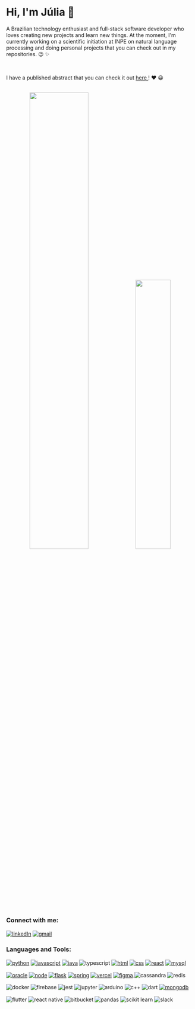 <h1>Hi, I'm Júlia 👋</h1>

<div>
   <p>A Brazilian technology enthusiast and full-stack software developer who loves creating new projects and learn new things. At the moment,  I'm currently working on a scientific initiation at INPE on natural language processing and doing personal projects that you can check out in my repositories. &#128521; &#10024; </p>
   <br/>
   <p>I have a published abstract that you can check it out <a target="_blank" href=https://www.even3.com.br/anais/2-science-business-connection-407088/811886-arquitetura-basica-de-pln-para-desenvolvimento-de-sistema-de-auxilio-ao-usuario/""> here </a>! &#10084;&#65039;&#65039; &#128512; </p>
</div>
<br>
<div align="center">
   
   <img width="56%" src="https://github-readme-stats.vercel.app/api?username=JuliaGayotto&show_icons=true&theme=dracula&include_all_commits=true&count_private=true"/>
  <img width="43%" src="https://github-readme-stats.vercel.app/api/top-langs/?username=JuliaGayotto&layout=compact&langs_count=7&theme=dracula"/>
  
</div>

<div>
   <h3>Connect with me:</h3>
   <a href="https://www.linkedin.com/in/juliagayotto/" target="_blank"><img align="center" src="https://img.shields.io/badge/LinkedIn-0077B5?style=for-the-badge&logo=linkedin&logoColor=white" alt="linkedIn"/></a> <a href="mailto:juliagayotto@gmail.com" target="_blank"><img align="center" src="https://img.shields.io/badge/Gmail-D14836?style=for-the-badge&logo=gmail&logoColor=white" alt="gmail"/></a>
  <h3>Languages and Tools:</h3>
   
   <a href="#" target="blank"><img align="center" src="https://img.shields.io/badge/Python-3776AB?style=for-the-badge&logo=python&logoColor=white" alt="python"/></a> <a href="#" target="blank"><img align="center" src="https://img.shields.io/badge/JavaScript-F7DF1E?style=for-the-badge&logo=javascript&logoColor=black" alt="javascript"/></a> <a href="#" target="blank"><img align="center" src="https://img.shields.io/badge/Java-ED8B00?style=for-the-badge&logo=java&logoColor=white" alt="java"/></a> <img align="center" src="https://img.shields.io/badge/TypeScript-007ACC?style=for-the-badge&logo=typescript&logoColor=white" alt="typescript"/></a> <a href="#" target="blank"><img align="center" src="https://img.shields.io/badge/HTML5-E34F26?style=for-the-badge&logo=html5&logoColor=white" alt="html"/></a> <a href="#" target="blank"><img align="center" src="https://img.shields.io/badge/CSS3-1572B6?style=for-the-badge&logo=css3&logoColor=white" alt="css"/></a> <a href="#" target="blank"><img align="center" src="https://img.shields.io/badge/React-20232A?style=for-the-badge&logo=react&logoColor=61DAFB" alt="react"/></a> <a href="#" target="blank"><img align="center" src="https://img.shields.io/badge/MySQL-005C84?style=for-the-badge&logo=mysql&logoColor=white" alt="mysql"/></a> 
   <br>
   
   <a href="#" target="blank"><img align="center" src="https://img.shields.io/badge/Oracle-F80000?style=for-the-badge&logo=oracle&logoColor=black" alt="oracle"/></a> <a href="#" target="blank"><img align="center" src="https://img.shields.io/badge/Node.js-43853D?style=for-the-badge&logo=node.js&logoColor=white" alt="node"/></a> <a href="#" target="blank"> <a href="#" target="blank"><img align="center" src="https://img.shields.io/badge/Flask-000000?style=for-the-badge&logo=flask&logoColor=white" alt="flask"/></a> <a href="#" target="blank"><img align="center" src="https://img.shields.io/badge/Spring-6DB33F?style=for-the-badge&logo=spring&logoColor=white" alt="spring"/></a> <a href="#" target="blank"><img align="center" src="https://img.shields.io/badge/Vercel-000000?style=for-the-badge&logo=vercel&logoColor=white" alt="vercel"/></a> <a href="#"><img align="center" src="https://img.shields.io/badge/Figma-F24E1E?style=for-the-badge&logo=figma&logoColor=white" alt="figma"/> </a> <img alt="cassandra" align="center" src="https://img.shields.io/badge/Cassandra-1287B1?style=for-the-badge&logo=apache%20cassandra&logoColor=white" /> <img src="https://img.shields.io/badge/redis-%23DD0031.svg?&style=for-the-badge&logo=redis&logoColor=white" alt="redis" align="center" /> 
   <br/>
   
<img src="https://img.shields.io/badge/Docker-2CA5E0?style=for-the-badge&logo=docker&logoColor=white" alt="docker" align="center" /> <img src="https://img.shields.io/badge/firebase-ffca28?style=for-the-badge&logo=firebase&logoColor=black" alt="firebase" align="center" /> <img src="https://img.shields.io/badge/Jest-C21325?style=for-the-badge&logo=jest&logoColor=white" alt="jest" align="center" /> <img src="https://img.shields.io/badge/Jupyter-F37626.svg?&style=for-the-badge&logo=Jupyter&logoColor=white" alt="jupyter" align="center" /> <img src="https://img.shields.io/badge/Arduino-00979D?style=for-the-badge&logo=Arduino&logoColor=white" align="center" alt="arduino" /> <img src="https://img.shields.io/badge/C%2B%2B-00599C?style=for-the-badge&logo=c%2B%2B&logoColor=white" alt="c++" align="center" /> <img src="https://img.shields.io/badge/Dart-0175C2?style=for-the-badge&logo=dart&logoColor=white" alt="dart" align="center" /> <a href="#"><img align="center" alt="mongodb" src="https://img.shields.io/badge/MongoDB-4EA94B?style=for-the-badge&logo=mongodb&logoColor=white" /> </a> 
<br/>

<img src="https://img.shields.io/badge/Flutter-02569B?style=for-the-badge&logo=flutter&logoColor=white" alt="flutter" align="center" /> <img src="https://img.shields.io/badge/React_Native-20232A?style=for-the-badge&logo=react&logoColor=61DAFB" alt="react native" align="center" /> 
<img src="https://img.shields.io/badge/Bitbucket-0747a6?style=for-the-badge&logo=bitbucket&logoColor=white" alt="bitbucket" align="center" />
 <img src="https://img.shields.io/badge/Pandas-2C2D72?style=for-the-badge&logo=pandas&logoColor=white" alt="pandas" align="center" /> 
 <img src="https://img.shields.io/badge/scikit_learn-F7931E?style=for-the-badge&logo=scikit-learn&logoColor=white" alt="scikit learn" align="center" />
 <img src="https://img.shields.io/badge/Slack-4A154B?style=for-the-badge&logo=slack&logoColor=white" alt="slack" align="center" />
</div>
